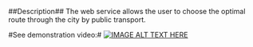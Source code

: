 ##Description##
The web service allows the user to choose the optimal route through the city by public transport.

#See demonstration video:#
 [![IMAGE ALT TEXT HERE](http://img.youtube.com/vi/OXCa7x85nTk/0.jpg)](https://www.youtube.com/watch?v=OXCa7x85nTk)